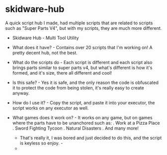 # skidware-hub
A quick script hub I made, had multiple scripts that are related to scripts such as "Super Parts V4", but with my scripts, they are much more different.

- Skidware Hub -
 Multi Tool Utility

- What does it have? -
  Contains over 20 scripts that I'm working on!
  A pretty decent hub, not the best.

- What do the scripts do -
   Each script is different and each script also brings parts similar to super parts v4, but what's different is how it's formed, and it's size, there all different and cool!

- Is this safe? -
  Yes it is safe, and the only reason the code is obfuscated it to protect the code from being stolen, it's really easy to create anyway.

- How do I use it? -
  Copy the script, and paste it into your executor, the script works on any executor as well.

- What games does it work on? -
  It works on any game, but on games where the parts have to be unanchored such as:
  . Work at a Pizza Place
  . Sword Fighting Tycoon
  . Natural Disasters
  . And many more!


  - That's really it, I was bored and just decided to do this, and the script is keyless so enjoy. -
  - 
